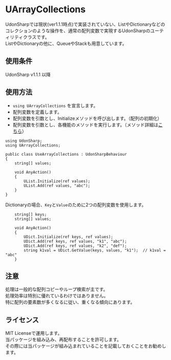 # UArrayCollections

UdonSharpでは現状(ver1.1.1時点)で実装されていない、ListやDictionaryなどのコレクションのような操作を、通常の配列変数で実現するUdonSharpのユーティリティクラスです。  
ListやDictionaryの他に、QueueやStackも用意しています。  
  
## 使用条件

UdonSharp v1.1.1 以降

## 使用方法

- `using UArrayCollections` を宣言します。
- 配列変数を定義します。
- 配列変数を引数とし、Initializeメソッドを呼び出します。（配列の初期化）
- 配列変数を引数とし、各機能のメソッドを実行します。（メソッド詳細は[こちら](https://github.com/hoke946/ArrayCollections/blob/main/Packages/com.t-hoke.uarraycollections/Methods.md)）
  
```
using UdonSharp;
using UArrayCollections;

public class UseArrayCollections : UdonSharpBehaviour
{
    string[] values;

    void AnyAction()
    {
        UList.Initialize(ref values);
        UList.Add(ref values, "abc");
    }
}
```
  
Dictionaryの場合、`Key`と`Value`のために2つの配列変数を使用します。  

```
    string[] keys;
    string[] values;

    void AnyAction()
    {
        UDict.Initialize(ref keys, ref values);
        UDict.Add(ref keys, ref values, "k1", "abc");
        UDict.Add(ref keys, ref values, "k2", "def");
        string k1val = UDict.GetValue(keys, values, "k1");  // k1val = "abc"
    }
```

## 注意

処理は一般的な配列コピーやループ検索が主です。  
処理効率は特別に優れているわけではありません。  
特に配列の要素数が多くなるに従い、重くなる傾向にあります。

## ライセンス

MIT Licenseで運用します。  
当パッケージを組み込み、再配布することを許可します。  
その際には当パッケージが組み込まれていることを記載しておくことをお勧めします。
